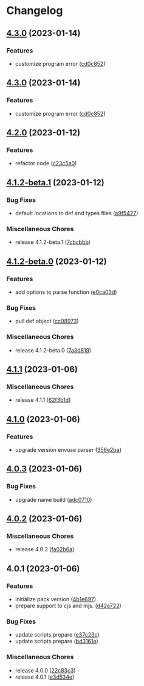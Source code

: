# Changelog

## [4.3.0](https://github.com/JonDotsoy/envuse.js/compare/v4.2.0...v4.3.0) (2023-01-14)


### Features

* customize program error ([cd0c852](https://github.com/JonDotsoy/envuse.js/commit/cd0c852a888148bf051ec88d45009b888ef25308))

## [4.3.0](https://github.com/JonDotsoy/envuse.js/compare/v4.2.0...v4.3.0) (2023-01-14)


### Features

* customize program error ([cd0c852](https://github.com/JonDotsoy/envuse.js/commit/cd0c852a888148bf051ec88d45009b888ef25308))

## [4.2.0](https://github.com/JonDotsoy/envuse.js/compare/v4.1.1...v4.2.0) (2023-01-12)


### Features

* refactor code ([c23c5a0](https://github.com/JonDotsoy/envuse.js/commit/c23c5a0a879bc3810442bd1efaa770fa22e58b45))

## [4.1.2-beta.1](https://github.com/JonDotsoy/envuse.js/compare/v4.1.2-beta.0...v4.1.2-beta.1) (2023-01-12)


### Bug Fixes

* default locations to def and types files ([a9f5427](https://github.com/JonDotsoy/envuse.js/commit/a9f5427ed4fded71c8d61a37c19adfbfa75c4863))


### Miscellaneous Chores

* release 4.1.2-beta.1 ([7cbcbbb](https://github.com/JonDotsoy/envuse.js/commit/7cbcbbbeb20e9915ef1acfb6124cd029c72586a5))

## [4.1.2-beta.0](https://github.com/JonDotsoy/envuse.js/compare/v4.1.1...v4.1.2-beta.0) (2023-01-12)


### Features

* add options to parse function ([e0ca03d](https://github.com/JonDotsoy/envuse.js/commit/e0ca03d6f35776fdc953108eaed5aa1a8f1399b2))


### Bug Fixes

* pull def object ([cc08973](https://github.com/JonDotsoy/envuse.js/commit/cc089731a4a330365b6f7c4a8487543113151bb1))


### Miscellaneous Chores

* release 4.1.2-beta.0 ([7a3d819](https://github.com/JonDotsoy/envuse.js/commit/7a3d8199d1ecc95f72be6611df3498900bc5e297))

## [4.1.1](https://github.com/JonDotsoy/envuse.js/compare/v4.1.0...v4.1.1) (2023-01-06)


### Miscellaneous Chores

* release 4.1.1 ([62f3b1d](https://github.com/JonDotsoy/envuse.js/commit/62f3b1d9199f5747ceeb97755b5fbe2c0e9330db))

## [4.1.0](https://github.com/JonDotsoy/envuse.js/compare/v4.0.3...v4.1.0) (2023-01-06)


### Features

* upgrade version envuse parser ([358e2ba](https://github.com/JonDotsoy/envuse.js/commit/358e2bad81351736459570139a2f470335f089bf))

## [4.0.3](https://github.com/JonDotsoy/envuse.js/compare/v4.0.2...v4.0.3) (2023-01-06)


### Bug Fixes

* upgrade name build ([adc0710](https://github.com/JonDotsoy/envuse.js/commit/adc0710a75691f3ae3c82fa6b538df0f4b820765))

## [4.0.2](https://github.com/JonDotsoy/envuse.js/compare/v4.0.1...v4.0.2) (2023-01-06)


### Miscellaneous Chores

* release 4.0.2 ([fa02b6a](https://github.com/JonDotsoy/envuse.js/commit/fa02b6a05ce422925f6670ab4967e57f63e06a09))

## 4.0.1 (2023-01-06)


### Features

* initialize pack version ([4b1e697](https://github.com/JonDotsoy/envuse.js/commit/4b1e6979c196a5b8969abe3ff1944dfedbfeef8b))
* prepare support to cjs and mjs. ([d42a722](https://github.com/JonDotsoy/envuse.js/commit/d42a7226d8539809e0fda2f684147b06294d13a5))


### Bug Fixes

* update scripts.prepare ([e37c23c](https://github.com/JonDotsoy/envuse.js/commit/e37c23c30f1ec7ec93e85d083db9a19192d1e1e1))
* update scripts.prepare ([bd3161e](https://github.com/JonDotsoy/envuse.js/commit/bd3161e1f3236dddff78789f5950d0cb4e77b3ee))


### Miscellaneous Chores

* release 4.0.0 ([22c83c3](https://github.com/JonDotsoy/envuse.js/commit/22c83c383ce4dfae1c4a66bc735a7ca00fbeb47f))
* release 4.0.1 ([e3d534e](https://github.com/JonDotsoy/envuse.js/commit/e3d534e83afd059b39490bbab7d4df5b1bb36502))

